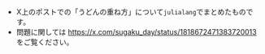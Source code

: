 - X上のポストでの「うどんの重ね方」について`julialang`でまとめたものです。
- 問題に関しては https://x.com/sugaku_day/status/1818672471383720013 をご覧ください。
